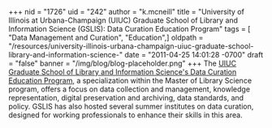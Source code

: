+++
nid = "1726"
uid = "242"
author = "k.mcneill"
title = "University of Illinois at Urbana-Champaign (UIUC) Graduate School of Library and Information Science (GSLIS): Data Curation Education Program"
tags = [ "Data Management and Curation", "Education",]
oldpath = "/resources/university-illinois-urbana-champaign-uiuc-graduate-school-library-and-information-science-"
date = "2011-04-25 14:01:28 -0700"
draft = "false"
banner = "/img/blog/blog-placeholder.png"
+++
The [UIUC Graduate School of Library and Information Science's Data
Curation Education
Program](http://www.lis.illinois.edu/academics/programs/specializations/data_curation),
a specialization within the Master of Library Science program, offers a
focus on data collection and management, knowledge representation,
digital preservation and archiving, data standards, and policy. GSLIS
has also hosted several summer institutes on data curation, designed for
working professionals to enhance their skills in this area.
